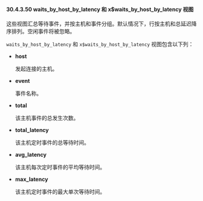 #### 30.4.3.50 waits_by_host_by_latency 和 x$waits_by_host_by_latency 视图

这些视图汇总等待事件，并按主机和事件分组。默认情况下，行按主机和总延迟降序排列。空闲事件将被忽略。

`waits_by_host_by_latency` 和 `x$waits_by_host_by_latency` 视图包含以下列：

- **host**

  发起连接的主机。

- **event**

  事件名称。

- **total**

  该主机事件的总发生次数。

- **total_latency**

  该主机定时事件的总等待时间。

- **avg_latency**

  该主机每次定时事件的平均等待时间。

- **max_latency**

  该主机定时事件的最大单次等待时间。